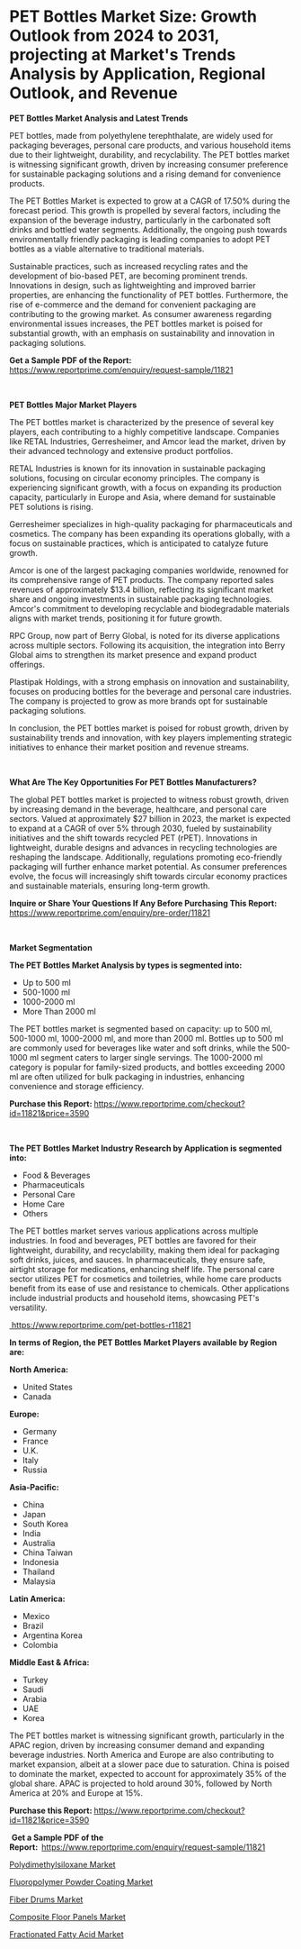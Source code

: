 <p><h1>PET Bottles Market Size: Growth Outlook from 2024 to 2031, projecting at Market's Trends Analysis by Application, Regional Outlook, and Revenue</h1></p><p><strong>PET Bottles Market Analysis and Latest Trends</strong></p>
<p><p>PET bottles, made from polyethylene terephthalate, are widely used for packaging beverages, personal care products, and various household items due to their lightweight, durability, and recyclability. The PET bottles market is witnessing significant growth, driven by increasing consumer preference for sustainable packaging solutions and a rising demand for convenience products.</p><p>The PET Bottles Market is expected to grow at a CAGR of 17.50% during the forecast period. This growth is propelled by several factors, including the expansion of the beverage industry, particularly in the carbonated soft drinks and bottled water segments. Additionally, the ongoing push towards environmentally friendly packaging is leading companies to adopt PET bottles as a viable alternative to traditional materials.</p><p>Sustainable practices, such as increased recycling rates and the development of bio-based PET, are becoming prominent trends. Innovations in design, such as lightweighting and improved barrier properties, are enhancing the functionality of PET bottles. Furthermore, the rise of e-commerce and the demand for convenient packaging are contributing to the growing market. As consumer awareness regarding environmental issues increases, the PET bottles market is poised for substantial growth, with an emphasis on sustainability and innovation in packaging solutions.</p></p>
<p><strong>Get a Sample PDF of the Report:&nbsp;</strong> <a href="https://www.reportprime.com/enquiry/request-sample/11821?utm_campaign=1087&utm_medium=2&utm_source=Github&utm_content=ia&utm_term=24122024&utm_id=pet-bottles">https://www.reportprime.com/enquiry/request-sample/11821</a></p>
<p>&nbsp;</p>
<p><strong>PET Bottles Major Market Players</strong></p>
<p><p>The PET bottles market is characterized by the presence of several key players, each contributing to a highly competitive landscape. Companies like RETAL Industries, Gerresheimer, and Amcor lead the market, driven by their advanced technology and extensive product portfolios. </p><p>RETAL Industries is known for its innovation in sustainable packaging solutions, focusing on circular economy principles. The company is experiencing significant growth, with a focus on expanding its production capacity, particularly in Europe and Asia, where demand for sustainable PET solutions is rising.</p><p>Gerresheimer specializes in high-quality packaging for pharmaceuticals and cosmetics. The company has been expanding its operations globally, with a focus on sustainable practices, which is anticipated to catalyze future growth.</p><p>Amcor is one of the largest packaging companies worldwide, renowned for its comprehensive range of PET products. The company reported sales revenues of approximately $13.4 billion, reflecting its significant market share and ongoing investments in sustainable packaging technologies. Amcor's commitment to developing recyclable and biodegradable materials aligns with market trends, positioning it for future growth.</p><p>RPC Group, now part of Berry Global, is noted for its diverse applications across multiple sectors. Following its acquisition, the integration into Berry Global aims to strengthen its market presence and expand product offerings.</p><p>Plastipak Holdings, with a strong emphasis on innovation and sustainability, focuses on producing bottles for the beverage and personal care industries. The company is projected to grow as more brands opt for sustainable packaging solutions.</p><p>In conclusion, the PET bottles market is poised for robust growth, driven by sustainability trends and innovation, with key players implementing strategic initiatives to enhance their market position and revenue streams.</p></p>
<p>&nbsp;</p>
<p><strong>What Are The Key Opportunities For PET Bottles Manufacturers?</strong></p>
<p><p>The global PET bottles market is projected to witness robust growth, driven by increasing demand in the beverage, healthcare, and personal care sectors. Valued at approximately $27 billion in 2023, the market is expected to expand at a CAGR of over 5% through 2030, fueled by sustainability initiatives and the shift towards recycled PET (rPET). Innovations in lightweight, durable designs and advances in recycling technologies are reshaping the landscape. Additionally, regulations promoting eco-friendly packaging will further enhance market potential. As consumer preferences evolve, the focus will increasingly shift towards circular economy practices and sustainable materials, ensuring long-term growth.</p></p>
<p><strong>Inquire or Share Your Questions If Any Before Purchasing This Report:</strong> <a href="https://www.reportprime.com/enquiry/pre-order/11821?utm_campaign=1087&utm_medium=2&utm_source=Github&utm_content=ia&utm_term=24122024&utm_id=pet-bottles">https://www.reportprime.com/enquiry/pre-order/11821</a></p>
<p>&nbsp;</p>
<p><strong>Market Segmentation</strong></p>
<p><strong>The PET Bottles Market Analysis by types is segmented into:</strong></p>
<p><ul><li>Up to 500 ml</li><li>500-1000 ml</li><li>1000-2000 ml</li><li>More Than 2000 ml</li></ul></p>
<p><p>The PET bottles market is segmented based on capacity: up to 500 ml, 500-1000 ml, 1000-2000 ml, and more than 2000 ml. Bottles up to 500 ml are commonly used for beverages like water and soft drinks, while the 500-1000 ml segment caters to larger single servings. The 1000-2000 ml category is popular for family-sized products, and bottles exceeding 2000 ml are often utilized for bulk packaging in industries, enhancing convenience and storage efficiency.</p></p>
<p><strong>Purchase this Report:&nbsp;</strong><a href="https://www.reportprime.com/checkout?id=11821&price=3590&utm_campaign=1087&utm_medium=2&utm_source=Github&utm_content=ia&utm_term=24122024&utm_id=pet-bottles">https://www.reportprime.com/checkout?id=11821&price=3590</a></p>
<p>&nbsp;</p>
<p><strong>The PET Bottles Market Industry Research by Application is segmented into:</strong></p>
<p><ul><li>Food & Beverages</li><li>Pharmaceuticals</li><li>Personal Care</li><li>Home Care</li><li>Others</li></ul></p>
<p><p>The PET bottles market serves various applications across multiple industries. In food and beverages, PET bottles are favored for their lightweight, durability, and recyclability, making them ideal for packaging soft drinks, juices, and sauces. In pharmaceuticals, they ensure safe, airtight storage for medications, enhancing shelf life. The personal care sector utilizes PET for cosmetics and toiletries, while home care products benefit from its ease of use and resistance to chemicals. Other applications include industrial products and household items, showcasing PET's versatility.</p></p>
<p><a href="https://www.reportprime.com/pet-bottles-r11821?utm_campaign=1087&utm_medium=2&utm_source=Github&utm_content=ia&utm_term=24122024&utm_id=pet-bottles">&nbsp;https://www.reportprime.com/pet-bottles-r11821</a></p>
<p><strong>In terms of Region, the PET Bottles Market Players available by Region are:</strong></p>
<p>
    <p> <strong> North America: </strong>
        <ul>
            <li>United States</li>
            <li>Canada</li>
        </ul>
        </p> 
    <p> <strong> Europe: </strong>
        <ul>
            <li>Germany</li>
            <li>France</li>
            <li>U.K.</li>
            <li>Italy</li>
            <li>Russia</li>
        </ul>
        </p> 
    <p> <strong> Asia-Pacific: </strong>
        <ul>
            <li>China</li>
            <li>Japan</li>
            <li>South Korea</li>
            <li>India</li>
            <li>Australia</li>
            <li>China Taiwan</li>
            <li>Indonesia</li>
            <li>Thailand</li>
            <li>Malaysia</li>
        </ul>
        </p> 
    <p> <strong> Latin America: </strong>
        <ul>
            <li>Mexico</li>
            <li>Brazil</li>
            <li>Argentina Korea</li>
            <li>Colombia</li>
        </ul>
        </p> 
    <p> <strong> Middle East & Africa: </strong>
        <ul>
            <li>Turkey</li>
            <li>Saudi</li>
            <li>Arabia</li>
            <li>UAE</li>
            <li>Korea</li>
        </ul>
    </p>
    </p>
<p><p>The PET bottles market is witnessing significant growth, particularly in the APAC region, driven by increasing consumer demand and expanding beverage industries. North America and Europe are also contributing to market expansion, albeit at a slower pace due to saturation. China is poised to dominate the market, expected to account for approximately 35% of the global share. APAC is projected to hold around 30%, followed by North America at 20% and Europe at 15%.</p></p>
<p><strong>Purchase this Report: </strong><a href="https://www.reportprime.com/checkout?id=11821&price=3590&utm_campaign=1087&utm_medium=2&utm_source=Github&utm_content=ia&utm_term=24122024&utm_id=pet-bottles">https://www.reportprime.com/checkout?id=11821&price=3590</a></p>
<p>&nbsp;<strong>Get a Sample PDF of the Report:&nbsp;&nbsp;</strong><a href="https://www.reportprime.com/enquiry/request-sample/11821?utm_campaign=1087&utm_medium=2&utm_source=Github&utm_content=ia&utm_term=24122024&utm_id=pet-bottles">https://www.reportprime.com/enquiry/request-sample/11821</a></p>
<p><strong></strong></p>
<p><p><a href="https://www.linkedin.com/pulse/a-mkt-nova-vc8zf?utm_campaign=1087&utm_medium=2&utm_source=Github&utm_content=ia&utm_term=24122024&utm_id=pet-bottles">Polydimethylsiloxane Market</a></p><p><a href="https://www.linkedin.com/pulse/p-factrackr-ho6he?utm_campaign=1087&utm_medium=2&utm_source=Github&utm_content=ia&utm_term=24122024&utm_id=pet-bottles">Fluoropolymer Powder Coating Market</a></p><p><a href="https://github.com/ulyssacrayne00231/Market-Research-Report-List-1/blob/main/fiber-drums-market.md?utm_campaign=1087&utm_medium=2&utm_source=Github&utm_content=ia&utm_term=24122024&utm_id=pet-bottles">Fiber Drums Market</a></p><p><a href="https://github.com/danikabiele541/Market-Research-Report-List-1/blob/main/composite-floor-panels-market.md?utm_campaign=1087&utm_medium=2&utm_source=Github&utm_content=ia&utm_term=24122024&utm_id=pet-bottles">Composite Floor Panels Market</a></p><p><a href="https://www.linkedin.com/pulse/f-my-mkt-intel-xkfif?utm_campaign=1087&utm_medium=2&utm_source=Github&utm_content=ia&utm_term=24122024&utm_id=pet-bottles">Fractionated Fatty Acid Market</a></p></p>